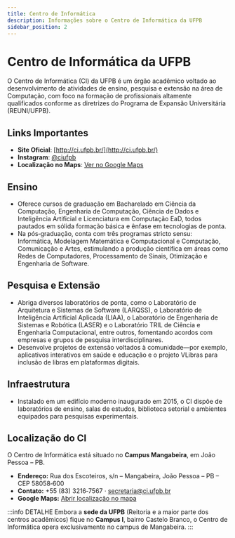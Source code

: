 ```yaml
---
title: Centro de Informática
description: Informações sobre o Centro de Informática da UFPB
sidebar_position: 2
---
```


# Centro de Informática da UFPB

O Centro de Informática (CI) da UFPB é um órgão acadêmico voltado ao desenvolvimento de atividades de ensino, pesquisa e extensão na área de Computação, com foco na formação de profissionais altamente qualificados conforme as diretrizes do Programa de Expansão Universitária (REUNI/UFPB).

## Links Importantes

* **Site Oficial**: [http://ci.ufpb.br/](http://ci.ufpb.br/)
* **Instagram**: [@ciufpb](https://www.instagram.com/ciufpb/)
* **Localização no Maps**: [Ver no Google Maps](https://maps.app.goo.gl/BYP3z1GvpJPd7C548)

## Ensino

* Oferece cursos de graduação em Bacharelado em Ciência da Computação, Engenharia de Computação, Ciência de Dados e Inteligência Artificial e Licenciatura em Computação EaD, todos pautados em sólida formação básica e ênfase em tecnologias de ponta.
* Na pós‑graduação, conta com três programas stricto sensu: Informática, Modelagem Matemática e Computacional e Computação, Comunicação e Artes, estimulando a produção científica em áreas como Redes de Computadores, Processamento de Sinais, Otimização e Engenharia de Software.

## Pesquisa e Extensão

* Abriga diversos laboratórios de ponta, como o Laboratório de Arquitetura e Sistemas de Software (LARQSS), o Laboratório de Inteligência Artificial Aplicada (LIAA), o Laboratório de Engenharia de Sistemas e Robótica (LASER) e o Laboratório TRIL de Ciência e Engenharia Computacional, entre outros, fomentando acordos com empresas e grupos de pesquisa interdisciplinares.
* Desenvolve projetos de extensão voltados à comunidade—por exemplo, aplicativos interativos em saúde e educação e o projeto VLibras para inclusão de libras em plataformas digitais.

## Infraestrutura

* Instalado em um edifício moderno inaugurado em 2015, o CI dispõe de laboratórios de ensino, salas de estudos, biblioteca setorial e ambientes equipados para pesquisas experimentais.

## Localização do CI

O Centro de Informática está situado no **Campus Mangabeira**, em João Pessoa – PB.

* **Endereço:** Rua dos Escoteiros, s/n – Mangabeira, João Pessoa – PB – CEP 58058‑600
* **Contato:** +55 (83) 3216‑7567 · [secretaria@ci.ufpb.br](mailto:secretaria@ci.ufpb.br)
* **Google Maps:** [Abrir localização no mapa](https://maps.app.goo.gl/BYP3z1GvpJPd7C548)

:::info DETALHE
Embora a **sede da UFPB** (Reitoria e a maior parte dos centros acadêmicos) fique no **Campus I**, bairro Castelo Branco, o Centro de Informática opera exclusivamente no campus de Mangabeira.
:::